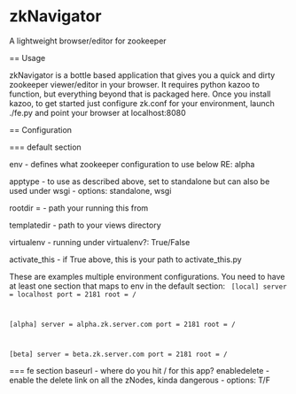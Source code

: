 zkNavigator
===========

A lightweight browser/editor for zookeeper

== Usage

zkNavigator is a bottle based application that gives you a quick and dirty zookeeper viewer/editor in your browser. It requires python kazoo to function, but everything beyond that is packaged here.  Once you install kazoo, to get started just configure zk.conf for your environment, launch ./fe.py and point your browser at localhost:8080

== Configuration

=== default section

env - defines what zookeeper configuration to use below RE: alpha

apptype - to use as described above, set to standalone but can also be used under wsgi - options: standalone, wsgi

rootdir = - path your running this from

templatedir - path to your views directory

virtualenv - running under virtualenv?: True/False

activate_this - if True above, this is your path to activate_this.py

These are examples multiple environment configurations. You need to have at least one section that maps to env in the default section:
<code>
[local]
server = localhost
port = 2181
root = /

[alpha]
server = alpha.zk.server.com
port = 2181
root = /

[beta]
server = beta.zk.server.com
port = 2181
root = /
</code>

=== fe section
baseurl - where do you hit / for this app?
enabledelete - enable the delete link on all the zNodes, kinda dangerous - options: T/F
